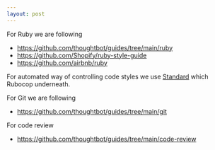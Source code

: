 ```yaml
---
layout: post
---
```


For Ruby we are following

* https://github.com/thoughtbot/guides/tree/main/ruby
* https://github.com/Shopify/ruby-style-guide
* https://github.com/airbnb/ruby

For automated way of controlling code styles we use
[Standard](https://github.com/testdouble/standard) which Rubocop underneath.


For Git we are following

* https://github.com/thoughtbot/guides/tree/main/git

For code review

* https://github.com/thoughtbot/guides/tree/main/code-review

